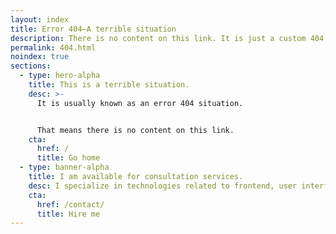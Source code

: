 ```yaml
---
layout: index
title: Error 404—A terrible situation
description: There is no content on this link. It is just a custom 404 page.
permalink: 404.html
noindex: true
sections:
  - type: hero-alpha
    title: This is a terrible situation.
    desc: >-
      It is usually known as an error 404 situation.


      That means there is no content on this link.
    cta:
      href: /
      title: Go home
  - type: banner-alpha
    title: I am available for consultation services.
    desc: I specialize in technologies related to frontend, user interface, and web development.
    cta:
      href: /contact/
      title: Hire me
---
```

